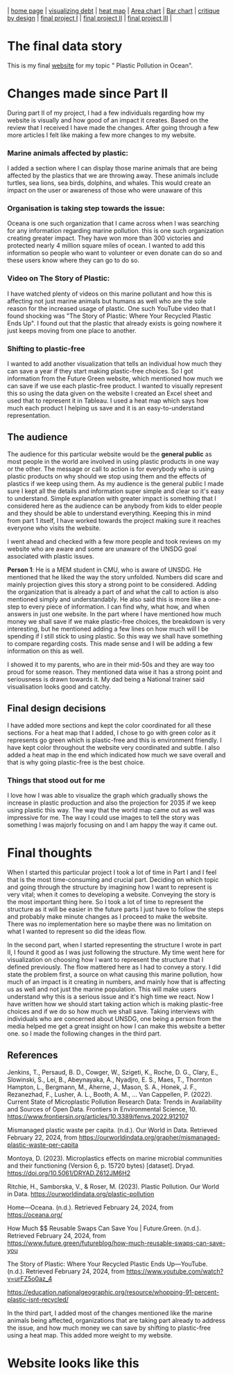 | [home page](https://varshithams.github.io/portfolio/) | [visualizing debt](visualizing-government-debt) |  [heat map](heat-map) | [Area chart](area-chart) | [Bar chart](bar-chart) | [critique by design](critique-by-design) | [final project I](final-project-part-one) | [final project II](final-project-part-two) | [final project III](final-project-part-three) |

# The final data story
This is my final [website](https://carnegiemellon.shorthandstories.com/vms/plastic-pollution-in-ocean/index.html) for my topic " Plastic Pollution in Ocean".


# Changes made since Part II
During part II of my project, I had a few individuals regarding how my website is visually and how good of an impact it creates. Based on the review that I received I have made the changes. After going through a few more articles I felt like making a few more changes to my website.

### Marine animals affected by plastic:
I added a section where I can display those marine animals that are being affected by the plastics that we are throwing away. These animals include turtles, sea lions, sea birds, dolphins, and whales. This would create an impact on the user or awareness of those who were unaware of this

### Organisation is taking step towards the issue:
Oceana is one such organization that I came across when I was searching for any information regarding marine pollution. this is one such organization creating greater impact. They have won more than 300 victories and protected nearly 4 million square miles of ocean. I wanted to add this information so people who want to volunteer or even donate can do so and these users know where they can go to do so.

### Video on The Story of Plastic: 
I have watched plenty of videos on this marine pollutant and how this is affecting not just marine animals but humans as well who are the sole reason for the increased usage of plastic. One such YouTube video that I found shocking was "The Story of Plastic: Where Your Recycled Plastic Ends Up". I found out that the plastic that already exists is going nowhere it just keeps moving from one place to another. 

### Shifting to plastic-free
I wanted to add another visualization that tells an individual how much they can save a year if they start making plastic-free choices. So I got information from the Future Green website, which mentioned how much we can save if we use each plastic-free product. I wanted to visually represent this so using the data given on the website I created an Excel sheet and used that to represent it in Tableau. I used a heat map which says how much each product I helping us save and it is an easy-to-understand representation.


## The audience
The audience for this particular website would be the **general public** as most people in the world are involved in using plastic products in one way or the other. The message or call to action is for everybody who is using plastic products on why should we stop using them and the effects of plastics if we keep using them.
As my audience is the general public I made sure I kept all the details and information super simple and clear so it's easy to understand. Simple explanation with greater impact is something that I considered here as the audience can be anybody from kids to elder people and they should be able to understand everything. Keeping this in mind from part 1 itself, I have worked towards the project making sure it reaches everyone who visits the website.

I went ahead and checked with a few more people and took reviews on my website who are aware and some are unaware of the UNSDG goal associated with plastic issues.

**Person 1**: He is a MEM student in CMU, who is aware of UNSDG. 
He mentioned that he liked the way the story unfolded. Numbers did scare and mainly projection gives this story a strong point to be considered. Adding the organization that is already a part of and what the call to action is also mentioned simply and understandably. He also said this is more like a one-step to every piece of information. I can find why, what how, and when answers in just one website. In the part where I have mentioned how much money we shall save if we make plastic-free choices, the breakdown is very interesting, but he mentioned adding a few lines on how much will I be spending if I still stick to using plastic. So this way we shall have something to compare regarding costs. This made sense and I will be adding a few information on this as well.

I showed it to my parents, who are in their mid-50s and they are way too proud for some reason. They mentioned data wise it has a strong point and seriousness is drawn towards it. My dad being a National trainer said visualisation looks good and catchy. 


## Final design decisions
I have added more sections and kept the color coordinated for all these sections. For a heat map that I added, I chose to go with green color as it represents go green which is plastic-free and this is environment friendly. I have kept color throughout the website very coordinated and subtle. I also added a heat map in the end which indicated how much we save overall and that is why going plastic-free is the best choice. 

### Things that stood out for me
I love how I was able to visualize the graph which gradually shows the increase in plastic production and also the projection for 2035 if we keep using plastic this way. The way that the world map came out as well was impressive for me. The way I could use images to tell the story was something I was majorly focusing on and I am happy the way it came out.


# Final thoughts

When I started this particular project I took a lot of time in Part I and I feel that is the most time-consuming and crucial part. Deciding on which topic and going through the structure by imagining how I want to represent is very vital; when it comes to developing a website. Conveying the story is the most important thing here. So I took a lot of time to represent the structure as it will be easier in the future parts I just have to follow the steps and probably make minute changes as I proceed to make the website. There was no implementation here so maybe there was no limitation on what I wanted to represent so did the ideas flow.

In the second part, when I started representing the structure I wrote in part II, I found it good as I was just following the structure. My time went here for visualization on choosing how I want to represent the structure that I defined previously. The flow mattered here as I had to convey a story. I did state the problem first, a source on what causing this marine pollution, how much of an impact is it creating in numbers, and mainly how that is affecting us as well and not just the marine population. This will make users understand why this is a serious issue and it's high time we react. Now I have written how we should start taking action which is making plastic-free choices and if we do so how much we shall save. 
Taking interviews with individuals who are concerned about UNSDG, one being a person from the media helped me get a great insight on how I can make this website a better one. so I made the following changes in the third part.

## References 

Jenkins, T., Persaud, B. D., Cowger, W., Szigeti, K., Roche, D. G., Clary, E., Slowinski, S., Lei, B., Abeynayaka, A., Nyadjro, E. S., Maes, T., Thornton Hampton, L., Bergmann, M., Aherne, J., Mason, S. A., Honek, J. F., Rezanezhad, F., Lusher, A. L., Booth, A. M., … Van Cappellen, P. (2022). Current State of Microplastic Pollution Research Data: Trends in Availability and Sources of Open Data. Frontiers in Environmental Science, 10. https://www.frontiersin.org/articles/10.3389/fenvs.2022.912107

Mismanaged plastic waste per capita. (n.d.). Our World in Data. Retrieved February 22, 2024, from https://ourworldindata.org/grapher/mismanaged-plastic-waste-per-capita

Montoya, D. (2023). Microplastics effects on marine microbial communities and their functioning (Version 6, p. 15720 bytes) [dataset]. Dryad. https://doi.org/10.5061/DRYAD.Z612JM6H2

Ritchie, H., Samborska, V., & Roser, M. (2023). Plastic Pollution. Our World in Data. https://ourworldindata.org/plastic-pollution

Home—Oceana. (n.d.). Retrieved February 24, 2024, from https://oceana.org/

How Much $$ Reusable Swaps Can Save You | Future.Green. (n.d.). Retrieved February 24, 2024, from https://www.future.green/futureblog/how-much-reusable-swaps-can-save-you

The Story of Plastic: Where Your Recycled Plastic Ends Up—YouTube. (n.d.). Retrieved February 24, 2024, from https://www.youtube.com/watch?v=urFZ5o0az_4

https://education.nationalgeographic.org/resource/whopping-91-percent-plastic-isnt-recycled/

In the third part, I added most of the changes mentioned like the marine animals being affected, organizations that are taking part already to address the issue, and how much money we can save by shifting to plastic-free using a heat map. This added more weight to my website.

# Website looks like this
<script src="https://carnegiemellon.shorthandstories.com/vms/plastic-pollution-in-ocean/embed.js"></script>
